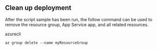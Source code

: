 ## Clean up deployment 

After the script sample has been run, the follow command can be used to remove the resource group, App Service app, and all related resources.

azurecli

	az group delete --name myResourceGroup

